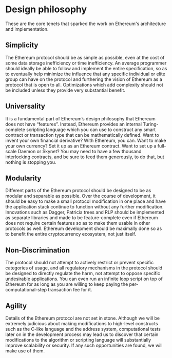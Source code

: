# Design philosophy

These are the core tenets that sparked the work on Ethereum's architecture and implementation.

## Simplicity
The Ethereum protocol should be as simple as possible, even at the cost of some data storage inefficiency or time inefficiency. An average programmer should ideally be able to follow and implement the entire specification, so as to eventually help minimize the influence that any specific individual or elite group can have on the protocol and furthering the vision of Ethereum as a protocol that is open to all. Optimizations which add complexity should not be included unless they provide very substantial benefit.

## Universality 
It is a fundamental part of Ethereum’s design philosophy that Ethereum does not have “features”. Instead, Ethereum provides an internal Turing-complete scripting language which you can use to construct any smart contract or transaction type that can be mathematically defined. Want to invent your own financial derivative? With Ethereum, you can. Want to make your own currency? Set it up as an Ethereum contract. Want to set up a full-scale Daemon or Skynet? You may need to have a few thousand interlocking contracts, and be sure to feed them generously, to do that, but nothing is stopping you.

## Modularity 
Different parts of the Ethereum protocol should be designed to be as modular and separable as possible. Over the course of development, it should be easy to make a small protocol modification in one place and have the application stack continue to function without any further modification. Innovations such as Dagger, Patricia trees and RLP should be implemented as separate libraries and made to be feature-complete even if Ethereum does not require certain features so as to make them usable in other protocols as well. Ethereum development should be maximally done so as to benefit the entire cryptocurrency ecosystem, not just itself.

## Non-Discrimination 
The protocol should not attempt to actively restrict or prevent specific categories of usage, and all regulatory mechanisms in the protocol should be designed to directly regulate the harm, not attempt to oppose specific undesirable applications. You can even run an infinite loop script on top of Ethereum for as long as you are willing to keep paying the per-computational-step transaction fee for it.

## Agility 
Details of the Ethereum protocol are not set in stone. Although we will be extremely judicious about making modifications to high-level constructs such as the C-like language and the address system, computational tests later on in the development process may lead us to discover that certain modifications to the algorithm or scripting language will substantially improve scalability or security. If any such opportunities are found, we will make use of them.